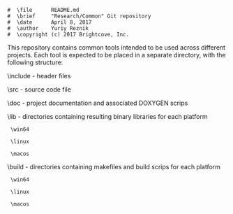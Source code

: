 ```
#  \file      README.md
#  \brief     "Research/Common" Git repository
#  \date      April 8, 2017
#  \author    Yuriy Reznik
#  \copyright (c) 2017 Brightcove, Inc. 
```

This repository contains common tools intended to be used across different projects. 
Each tool is expected to be placed in a separate directory, with the following structure:

   \include    - header files

   \src        - source code file

   \doc        - project documentation and associated DOXYGEN scrips

   \lib        - directories containing resulting binary libraries for each platform 

     \win64

     \linux

     \macos     

   \build      - directories containing makefiles and build scrips for each platform 

     \win64 

     \linux

     \macos
 